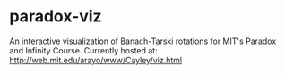 # paradox-viz
An interactive visualization of Banach-Tarski rotations for MIT's Paradox and Infinity Course.
Currently hosted at: http://web.mit.edu/arayo/www/Cayley/viz.html
